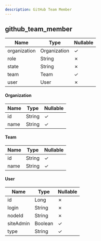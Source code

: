 ```yaml
---
description: GitHub Team Member
---
```

github_team_member
------------------

| **Name**     | **Type**     | **Nullable** |
| ------------ | ------------ | ------------ |
| organization | Organization | &check;      |
| role         | String       | &cross;      |
| state        | String       | &cross;      |
| team         | Team         | &check;      |
| user         | User         | &cross;      |

#### Organization
| **Name** | **Type** | **Nullable** |
| -------- | -------- | ------------ |
| id       | String   | &check;      |
| name     | String   | &check;      |

#### Team
| **Name** | **Type** | **Nullable** |
| -------- | -------- | ------------ |
| id       | String   | &check;      |
| name     | String   | &check;      |

#### User
| **Name**  | **Type** | **Nullable** |
| --------- | -------- | ------------ |
| id        | Long     | &cross;      |
| login     | String   | &cross;      |
| nodeId    | String   | &cross;      |
| siteAdmin | Boolean  | &check;      |
| type      | String   | &check;      |
